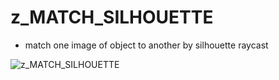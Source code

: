 # z_MATCH_SILHOUETTE
- match one image of object to another by silhouette raycast

![z_MATCH_SILHOUETTE](https://raw.githubusercontent.com/CorvaeOboro/zenv/master/hip/z_MATCH_SILHOUETTE/z_MATCH_SILHOUETTE.jpg?raw=true "z_MATCH_SILHOUETTE")

